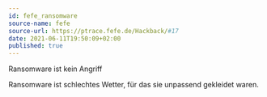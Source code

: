 ```yaml
---
id: fefe_ransomware
source-name: fefe
source-url: https://ptrace.fefe.de/Hackback/#17 
date: 2021-06-11T19:50:09+02:00
published: true
---
```


Ransomware ist kein Angriff

Ransomware ist schlechtes Wetter, für das sie unpassend gekleidet waren.
